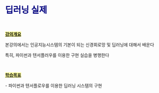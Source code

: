 <h1><span style="color: #000080;"><strong>딥러닝 실제</strong></span></h1>
<p>&nbsp;</p>
<p><span style="text-decoration: underline; color: #000000; background-color: #ffff99;"><strong>강의개요</strong></span></p>
<p>본강의에서는 인공지능시스템의 기본이 되는 신경회로망 및 딥러닝에 대해서 배운다</p>
<p>특히, 파이썬과 텐서플러우를 이용한 구현 실습을 병행한다</p>
<p>&nbsp;</p>
<p><span style="text-decoration: underline; background-color: #ffff99;"><strong>학습목표</strong></span></p>
<p>- 파이썬과 텐서플로우를 이용한 딥러닝 시스템의 구현</p>
